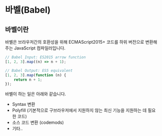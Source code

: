 # 바벨(Babel)

## 바벨이란

바벨은 브라우저간의 호환성을 위해 ECMAScript2015+ 코드를 하위 버전으로 변환해주는 JavaScript 컴파일러입니다.

```javascript
// Babel Input: ES2015 arrow function
[1, 2, 3].map((n) => n + 1);

// Babel Output: ES5 equivalent
[1, 2, 3].map(function (n) {
    return n + 1;
});
```

바벨이 하는 일은 아래와 같습니다.

-   Syntax 변환
-   Polyfill (기본적으로 구브라우저에서 지원하지 않는 최신 기능을 지원하는 데 필요한 코드)
-   소스 코드 변환 (codemods)
-   기타..
